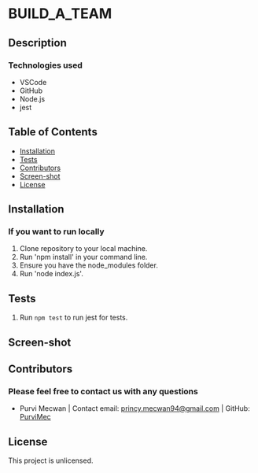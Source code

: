 # BUILD_A_TEAM
## Description

### Technologies used
* VSCode
* GitHub
* Node.js
* jest

## Table of Contents
* [Installation](#installation)
* [Tests](#tests)
* [Contributors](#contributors)
* [Screen-shot](#screen-shot)
* [License](#license)

## Installation
### If you want to run locally
1. Clone repository to your local machine.
2. Run 'npm install' in your command line.  
3. Ensure you have the node_modules folder.
4. Run 'node index.js'.

## Tests
1. Run `npm test` to run jest for tests.

## Screen-shot

## Contributors
### Please feel free to contact us with any questions
* Purvi Mecwan | 
  Contact email: princy.mecwan94@gmail.com |
  GitHub: [PurviMec](https://github.com/PurviMec)      

## License
This project is unlicensed.

